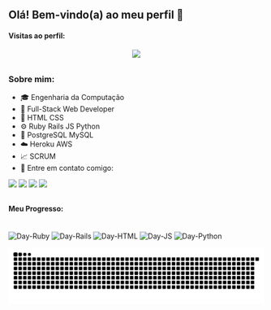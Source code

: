 ## Olá! Bem-vindo(a) ao meu perfil 👋

#### Visitas ao perfil:

<p align="center"> 
   <p align="center"> 
      <img alingn="center" src="https://profile-counter.glitch.me/DayraJefil/count.svg" />
   </p>
</p>

##

### Sobre mim:
- 🎓 Engenharia da Computação
- 🌱 Full-Stack Web Developer
- 🎨 HTML CSS
- ⚙️ Ruby Rails JS Python
- 💾 PostgreSQL MySQL
- ☁️ Heroku AWS
- 📈 SCRUM
- 📱 Entre em contato comigo:

<div> 
   <a href="https://www.instagram.com/dayrajefil" target="_blank"><img src="https://img.shields.io/badge/-Instagram-%23E4405F?style=for-the-badge&logo=instagram&logoColor=white" target="_blank"></a>
 	<a href="https://www.twitch.tv/dayrajefil" target="_blank"><img src="https://img.shields.io/badge/Twitch-9146FF?style=for-the-badge&logo=twitch&logoColor=white" target="_blank"></a>
   <a href="https://discord.com/channels/656971556974624788/691698054755123340" target="_blank"><img src="https://img.shields.io/badge/Discord-7289DA?style=for-the-badge&logo=discord&logoColor=white" target="_blank"></a> 
  <a href="https://www.linkedin.com/in/dayra-jefil-b9a1b2221/" target="_blank"><img src="https://img.shields.io/badge/-LinkedIn-%230077B5?style=for-the-badge&logo=linkedin&logoColor=white" target="_blank"></a> 
</div>

##
#### Meu Progresso:

<div style="display: inline_block"><br>
   <img align="center" alt="Day-Ruby" height="30" width="40" src="https://cdn.jsdelivr.net/gh/devicons/devicon/icons/ruby/ruby-original.svg">
  <img align="center" alt="Day-Rails" height="30" width="40" src="https://cdn.jsdelivr.net/gh/devicons/devicon/icons/rails/rails-plain.svg">
  <img align="center" alt="Day-HTML" height="30" width="40" src="https://cdn.jsdelivr.net/gh/devicons/devicon/icons/html5/html5-original.svg">
  <img align="center" alt="Day-JS" height="30" width="40" src="https://cdn.jsdelivr.net/gh/devicons/devicon/icons/javascript/javascript-original.svg">
  <img align="center" alt="Day-Python" height="30" width="40" src="https://cdn.jsdelivr.net/gh/devicons/devicon/icons/python/python-original.svg">
</div>

<div>
   
   ![Snake animation](https://raw.githubusercontent.com/DayraJefil/DayraJefil/output/github-contribution-grid-snake.svg)
</div>
